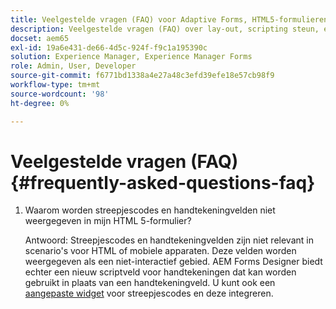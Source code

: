 ```yaml
---
title: Veelgestelde vragen (FAQ) voor Adaptive Forms, HTML5-formulieren en AEM Forms
description: Veelgestelde vragen (FAQ) over lay-out, scripting steun, en werkingsgebied van Aangepast Forms, HTML5 vormen, en AEM Forms.
docset: aem65
exl-id: 19a6e431-de66-4d5c-924f-f9c1a195390c
solution: Experience Manager, Experience Manager Forms
role: Admin, User, Developer
source-git-commit: f6771bd1338a4e27a48c3efd39efe18e57cb98f9
workflow-type: tm+mt
source-wordcount: '98'
ht-degree: 0%

---
```


# Veelgestelde vragen (FAQ) {#frequently-asked-questions-faq}

1. Waarom worden streepjescodes en handtekeningvelden niet weergegeven in mijn HTML 5-formulier?

   Antwoord: Streepjescodes en handtekeningvelden zijn niet relevant in scenario&#39;s voor HTML of mobiele apparaten. Deze velden worden weergegeven als een niet-interactief gebied. AEM Forms Designer biedt echter een nieuw scriptveld voor handtekeningen dat kan worden gebruikt in plaats van een handtekeningveld. U kunt ook een [aangepaste widget](../../forms/using/custom-widgets.md) voor streepjescodes en deze integreren.
